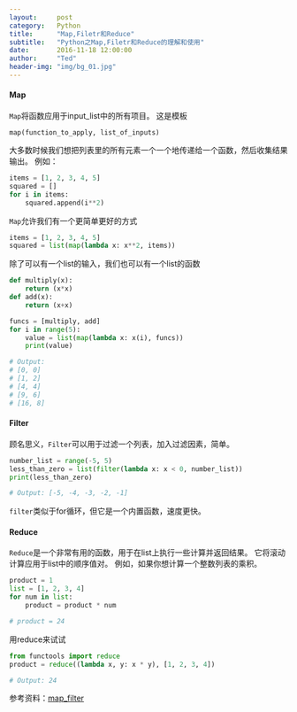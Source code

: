 ```yaml
---
layout:     post
category:   Python
title:      "Map,Filetr和Reduce"
subtitle:   "Python之Map,Filetr和Reduce的理解和使用"
date:       2016-11-18 12:00:00
author:     "Ted"
header-img: "img/bg_01.jpg"
---
```


#### Map

`Map`将函数应用于input_list中的所有项目。 这是模板

```
map(function_to_apply, list_of_inputs)
```

大多数时候我们想把列表里的所有元素一个一个地传递给一个函数，然后收集结果输出。 例如：

```python
items = [1, 2, 3, 4, 5]
squared = []
for i in items:
    squared.append(i**2)
```

`Map`允许我们有一个更简单更好的方式

```python
items = [1, 2, 3, 4, 5]
squared = list(map(lambda x: x**2, items))
```

除了可以有一个list的输入，我们也可以有一个list的函数

```python
def multiply(x):
    return (x*x)
def add(x):
    return (x+x)

funcs = [multiply, add]
for i in range(5):
    value = list(map(lambda x: x(i), funcs))
    print(value)

# Output:
# [0, 0]
# [1, 2]
# [4, 4]
# [9, 6]
# [16, 8]
```

#### Filter

顾名思义，`Filter`可以用于过滤一个列表，加入过滤因素，简单。

```python
number_list = range(-5, 5)
less_than_zero = list(filter(lambda x: x < 0, number_list))
print(less_than_zero)

# Output: [-5, -4, -3, -2, -1]
```

`filter`类似于for循环，但它是一个内置函数，速度更快。

#### Reduce

`Reduce`是一个非常有用的函数，用于在list上执行一些计算并返回结果。 它将滚动计算应用于list中的顺序值对。 例如，如果你想计算一个整数列表的乘积。

```python
product = 1
list = [1, 2, 3, 4]
for num in list:
    product = product * num

# product = 24
```

用reduce来试试

```python
from functools import reduce
product = reduce((lambda x, y: x * y), [1, 2, 3, 4])

# Output: 24
```



参考资料：[map_filter](http://book.pythontips.com/en/latest/map_filter.html)